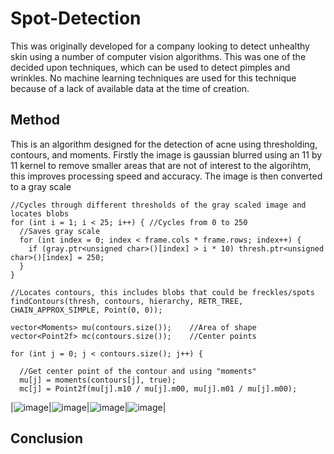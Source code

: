 # Spot-Detection
This was originally developed for a company looking to detect unhealthy skin using a number of computer vision algorithms. This was one of the decided upon techniques, which can be used to detect pimples and wrinkles. No machine learning techniques are used for this technique because of a lack of available data at the time of creation.

## Method
This is an algorithm designed for the detection of acne using thresholding, contours, and moments. Firstly the image is gaussian blurred using an 11 by 11 kernel to remove smaller areas that are not of interest to the algorihtm, this improves processing speed and accuracy. The image is then converted to a gray scale

```
//Cycles through different thresholds of the gray scaled image and locates blobs
for (int i = 1; i < 25; i++) { //Cycles from 0 to 250
  //Saves gray scale
  for (int index = 0; index < frame.cols * frame.rows; index++) {
    if (gray.ptr<unsigned char>()[index] > i * 10) thresh.ptr<unsigned char>()[index] = 250;
  }
}
```
```
//Locates contours, this includes blobs that could be freckles/spots
findContours(thresh, contours, hierarchy, RETR_TREE, CHAIN_APPROX_SIMPLE, Point(0, 0));

vector<Moments> mu(contours.size());	//Area of shape
vector<Point2f> mc(contours.size());	//Center points

for (int j = 0; j < contours.size(); j++) {

  //Get center point of the contour and using "moments"
  mu[j] = moments(contours[j], true);
  mc[j] = Point2f(mu[j].m10 / mu[j].m00, mu[j].m01 / mu[j].m00);
```
|![image](https://user-images.githubusercontent.com/22525909/229362388-34847524-a697-4dae-b914-29342453a661.png)|![image](https://user-images.githubusercontent.com/22525909/229362400-0945319f-e8e9-4722-ad85-7c02d4095b07.png)|![image](https://user-images.githubusercontent.com/22525909/229362482-d235364b-c9c1-4319-9209-45306c1b9d04.png)|![image](https://user-images.githubusercontent.com/22525909/229362413-25060d4f-3fe1-45ed-bf64-00aa6be7c4ba.png)|

## Conclusion
